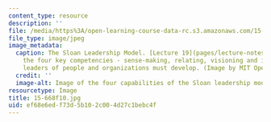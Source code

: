 ```yaml
---
content_type: resource
description: ''
file: /media/https%3A/open-learning-course-data-rc.s3.amazonaws.com/15-668-people-and-organizations-fall-2010/ef68e6edf73d5b102c004d27c1bebc4f_15-668f10.jpg
file_type: image/jpeg
image_metadata:
  caption: The Sloan Leadership Model. [Lecture 19](pages/lecture-notes) discusses
    the four key competencies - sense-making, relating, visioning and inventing -
    leaders of people and organizations must develop. (Image by MIT OpenCourseWare.)
  credit: ''
  image-alt: Image of the four capabilities of the Sloan leadership model.
resourcetype: Image
title: 15-668f10.jpg
uid: ef68e6ed-f73d-5b10-2c00-4d27c1bebc4f
---
```

